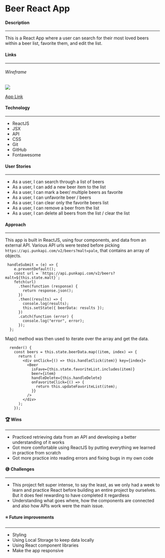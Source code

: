 # Beer React App

#### Description

---

This is a React App where a user can search for their most loved beers within a beer list, favorite them, and edit the list.

#### Links

---

###### Wireframe

![](https://imgur.com/Dm1CgqZ.png)

[App Link](https://solcana.github.io/Tic-Tac-Toe-/)

#### Technology

---

- ReactJS
- JSX
- API
- CSS
- Git
- GitHub
- Fontawesome

#### User Stories

---

- As a user, I can search through a list of beers
- As a user, I can add a new beer item to the list
- As a user, I can mark a beer/ multiple beers as favorite
- As a user, I can unfavorite beer / beers
- As a user, I can clear only the favorite beers list
- As a user, I can remove a beer from the list
- As a user, I can delete all beers from the list / clear the list

#### Approach

---

This app is built in ReactJS, using four components, and data from an external API.
Various API urls were tested before picking `https://api.punkapi.com/v2/beers?malt=pale`, that contains an array of objects.

```
 handleSubmit = (e) => {
    e.preventDefault();
    const url = `https://api.punkapi.com/v2/beers?malt=${this.state.malt}`;
    fetch(url)
      .then(function (response) {
        return response.json();
      })
      .then((results) => {
        console.log(results);
        this.setState({ beerData: results });
      })
      .catch(function (error) {
        console.log("error", error);
      });
  };

```

Map() method was then used to iterate over the array and get the data.

```
  render() {
    const beers = this.state.beerData.map((item, index) => {
      return (
        <div onClick={() => this.handleClick(item)} key={index}>
          <Beer
            isFave={this.state.favoriteList.includes(item)}
            beer={item}
            handleDelete={this.handleDelete}
            onFavoriteClick={() => {
              return this.updateFavoriteList(item);
            }}
          />
        </div>
      );
    });
```

#### 🏆 Wins

---

- Practiced retrieving data from an API and developing a better understanding of it works
- Got more comfortable using ReactJS by putting everything we learned in practice from scratch
- Got more practice into reading errors and fixing bugs in my own code

#### 😅 Challenges

---

- This project felt super intense, to say the least, as we only had a week to learn and practice React before building an entire project by ourselves. But it does feel rewarding to have completed it regardless
- Understanding what goes where, how the components are connected and also how APIs work were the main issue.

#### ⭐️ Future improvements

---

- Styling
- Using Local Storage to keep data locally
- Using React component libraries
- Make the app responsive

